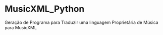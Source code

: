 # MusicXML_Python
Geração de Programa para Traduzir uma linguagem Proprietária de Música para MusicXML
